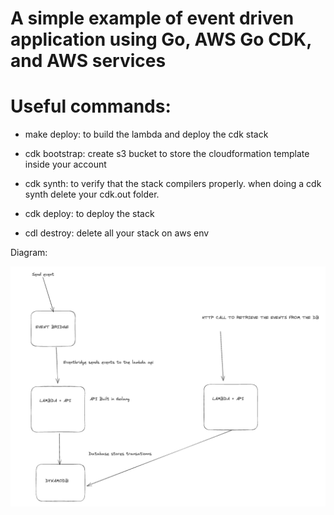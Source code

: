 
# A simple example of event driven application using Go, AWS Go CDK, and AWS services

# Useful commands:

- make deploy: to build the lambda and deploy the cdk stack

- cdk bootstrap: create s3 bucket to store the cloudformation template inside your account

- cdk synth: to verify that the stack compilers properly. when doing a cdk synth delete your cdk.out folder.

- cdk deploy: to deploy the stack

- cdl destroy: delete all your stack on aws env

Diagram:

![Alt text](image.png)